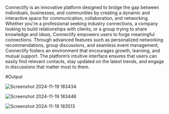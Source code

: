 Connectify is an innovative platform designed to bridge the gap between individuals, businesses, and communities by creating a dynamic and interactive space for communication, collaboration, and networking. Whether you're a professional seeking industry connections, a company looking to build relationships with clients, or a group trying to share knowledge and ideas, Connectify empowers users to forge meaningful connections. Through advanced features such as personalized networking recommendations, group discussions, and seamless event management, Connectify fosters an environment that encourages growth, learning, and mutual support. The platform’s intuitive interface ensures that users can easily find relevant contacts, stay updated on the latest trends, and engage in discussions that matter most to them.


#Output

![Screenshot 2024-11-19 183434](https://github.com/user-attachments/assets/7e77b3bf-927e-4e1e-9656-efb990139c15)


![Screenshot 2024-11-19 183446](https://github.com/user-attachments/assets/ffc1535e-9237-4f43-82b5-f5638887c24d)


![Screenshot 2024-11-19 183513](https://github.com/user-attachments/assets/64b9e403-5700-4375-bde3-8043fb95c217)


